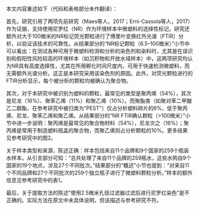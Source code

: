 本文内容重述如下（代码和表格部分未作翻译）：

首先，研究引用了两项先前研究（Maes等人，2017；Erni-Cassola等人，2017）作为证据，支持使用尼罗红（NR）作为环境样本中微塑料的选择性标记。研究还额外对大于100微米的NR标记荧光颗粒进行了傅里叶变换红外光谱（FTIR）分析，以验证该技术的可靠性。从结果部分的“NR标记颗粒（6.5–100微米）”小节中可以看出：在测试各种可用于微塑料检测和分析的染色剂和染料时，尤其是在误识别和假阳性风险较高的环境样本（如沉积物和开放水域样本）中，这两项研究均认为NR具有高度选择性，尤其在所用孵化时间尺度内，可用于快速检测微塑料，而无需额外光谱分析。这正是本研究采用该染色剂的原因。此外，对荧光颗粒进行的FTIR分析显示，每个被分析的颗粒均被确认为聚合物。

其次，对于本研究中被识别为塑料的颗粒，最常见的类型是聚丙烯（54%），其次是尼龙（16%）、聚苯乙烯（11%）和聚乙烯（10%）。而聚酯类（如聚对苯二甲酸乙二醇酯，在参考研究中被归类为“PEST”）仅占分析塑料碎片的6%，低于聚丙烯、尼龙、聚苯乙烯和聚乙烯。从结果部分的“NR FTIR确认颗粒（>100微米）”小节中进一步说明：聚丙烯是最常见的聚合物材料（54%），尼龙次之（16%）；聚丙烯是常用于制造塑料瓶盖的聚合物，而聚乙烯则占分析颗粒的10%。更多结果见参考研究中的图2。

关于样本类型和来源，陈述正确：样本包括来自11个品牌和9个国家的259个瓶装水样本。从引言部分可知：“总共处理了来自11个品牌的259瓶水，这些水购自9个国家的19个地点，涉及27个不同批次。”结果部分的“概述”小节也提到：“对来自11个不同品牌和27个不同批次的259个独立瓶子进行了微塑料颗粒分析。”样本的额外信息见参考研究中的表1。

最后，关于提取方法的陈述“使用2.5微米孔径过滤器过滤后进行尼罗红染色”是不正确的。实际方法在原文中未具体说明，但该描述与参考研究不符。